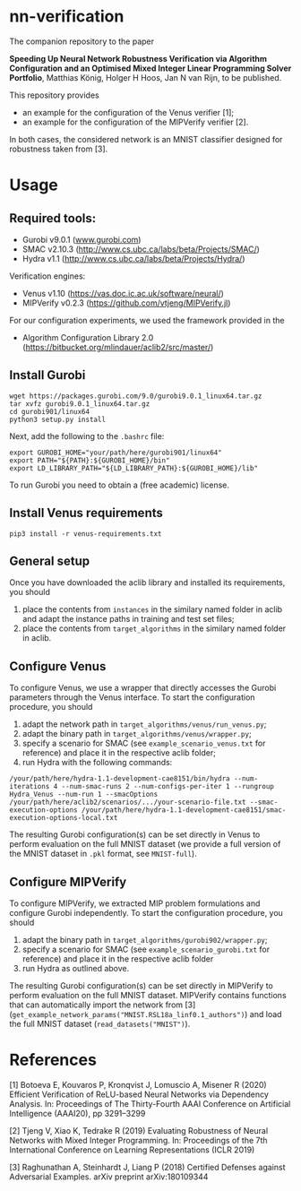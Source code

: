 # nn-verification 

The companion repository to the paper 

**Speeding Up Neural Network Robustness Verification via Algorithm Configuration and an Optimised Mixed Integer Linear Programming Solver Portfolio**, Matthias König, Holger H Hoos, Jan N van Rijn, to be published.

This repository provides

- an example for the configuration of the Venus verifier [1];
- an example for the configuration of the MIPVerify verifier [2].

In both cases, the considered network is an MNIST classifier designed for robustness taken from [3].

# Usage

## Required tools:

- Gurobi v9.0.1 (www.gurobi.com)
- SMAC v2.10.3 (http://www.cs.ubc.ca/labs/beta/Projects/SMAC/)
- Hydra v1.1 (http://www.cs.ubc.ca/labs/beta/Projects/Hydra/)

Verification engines:

- Venus v1.10 (https://vas.doc.ic.ac.uk/software/neural/)
- MIPVerify v0.2.3 (https://github.com/vtjeng/MIPVerify.jl)
 
For our configuration experiments, we used the framework provided in the 

- Algorithm Configuration Library 2.0 (https://bitbucket.org/mlindauer/aclib2/src/master/)

## Install Gurobi
```
wget https://packages.gurobi.com/9.0/gurobi9.0.1_linux64.tar.gz
tar xvfz gurobi9.0.1_linux64.tar.gz
cd gurobi901/linux64
python3 setup.py install
```
Next, add the following to the ```.bashrc``` file:
```
export GUROBI_HOME="your/path/here/gurobi901/linux64"
export PATH="${PATH}:${GUROBI_HOME}/bin"
export LD_LIBRARY_PATH="${LD_LIBRARY_PATH}:${GUROBI_HOME}/lib"
```

To run Gurobi you need to obtain a (free academic) license.

## Install Venus requirements

```
pip3 install -r venus-requirements.txt
```

## General setup

Once you have downloaded the aclib library and installed its requirements, you should

1. place the contents from ```instances``` in the similary named folder in aclib and adapt the instance paths in training and test set files;
2. place the contents from ```target_algorithms``` in the similary named folder in aclib.

## Configure Venus

To configure Venus, we use a wrapper that directly accesses the Gurobi parameters through the Venus interface. To start the configuration procedure, you should

1.  adapt the network path in ```target_algorithms/venus/run_venus.py```;
2.  adapt the binary path in ```target_algorithms/venus/wrapper.py```;
3.  specify a scenario for SMAC (see ```example_scenario_venus.txt``` for reference) and place it in the respective aclib folder;
4.  run Hydra with the following commands: 

```/your/path/here/hydra-1.1-development-cae8151/bin/hydra --num-iterations 4 --num-smac-runs 2 --num-configs-per-iter 1 --rungroup Hydra_Venus --num-run 1 --smacOptions /your/path/here/aclib2/scenarios/.../your-scenario-file.txt --smac-execution-options /your/path/here/hydra-1.1-development-cae8151/smac-execution-options-local.txt```

The resulting Gurobi configuration(s) can be set directly in Venus to perform evaluation on the full MNIST dataset (we provide a full version of the MNIST dataset in ```.pkl``` format, see ```MNIST-full```).

## Configure MIPVerify

To configure MIPVerify, we extracted MIP problem formulations and configure Gurobi independently. To start the configuration procedure, you should

1. adapt the binary path in ```target_algorithms/gurobi902/wrapper.py```;
2. specify a scenario for SMAC (see ```example_scenario_gurobi.txt``` for reference) and place it in the respective aclib folder
3. run Hydra as outlined above.

The resulting Gurobi configuration(s) can be set directly in MIPVerify to perform evaluation on the full MNIST dataset. MIPVerify contains functions that can automatically import the network from [3] (```get_example_network_params("MNIST.RSL18a_linf0.1_authors")```) and load the full MNIST dataset (```read_datasets("MNIST")```).

# References
[1] Botoeva E, Kouvaros P, Kronqvist J, Lomuscio A, Misener R (2020) Efficient Verification of ReLU-based Neural Networks via Dependency Analysis. In: Proceedings of The Thirty-Fourth AAAI Conference on Artificial Intelligence (AAAI20), pp 3291–3299

[2] Tjeng V, Xiao K, Tedrake R (2019) Evaluating Robustness of Neural Networks with Mixed Integer Programming. In: Proceedings of the 7th International Conference on Learning Representations (ICLR 2019)

[3] Raghunathan A, Steinhardt J, Liang P (2018) Certified Defenses against Adversarial Examples. arXiv preprint arXiv:180109344
